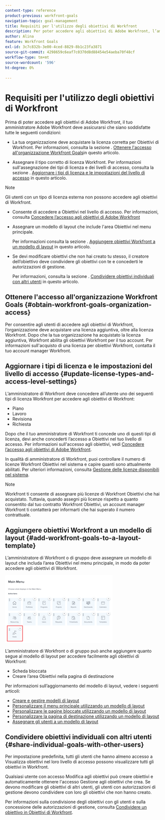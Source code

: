 ```yaml
---
content-type: reference
product-previous: workfront-goals
navigation-topic: goal-management
title: Requisiti per l'utilizzo degli obiettivi di Workfront
description: Per poter accedere agli obiettivi di Adobe Workfront, l’amministratore di Adobe Workfront deve assicurarsi che siano soddisfatte determinate condizioni.
author: Alina
feature: Workfront Goals
exl-id: 3c7c832b-3e00-4ced-8829-8b1c23fa3871
source-git-commit: 4298659c6eaf7c0370d8d88454e54aeba70f48cf
workflow-type: tm+mt
source-wordcount: '596'
ht-degree: 0%

---
```


# Requisiti per l&#39;utilizzo degli obiettivi di Workfront

Prima di poter accedere agli obiettivi di Adobe Workfront, il tuo amministratore Adobe Workfront deve assicurarsi che siano soddisfatte tutte le seguenti condizioni:

<!--drafted for P&P - replace the first bullet with this one when licensing changes: 
* Your company must purchase the correct Adobe Worfront plan or Adobe Workfront Goal license. For information, see the section [Obtain Workfront Goals organization access](#obtain-workfront-goals-organization-access)in this article.-->

* La tua organizzazione deve acquistare la licenza corretta per Obiettivi di Workfront. Per informazioni, consulta la sezione . [Ottenere l&#39;accesso all&#39;organizzazione Workfront Goals](#obtain-workfront-goals-organization-access)in questo articolo.

* Assegnare il tipo corretto di licenza Workfront. Per informazioni sull&#39;assegnazione dei tipi di licenza e dei livelli di accesso, consulta la sezione . [Aggiornare i tipi di licenza e le impostazioni del livello di accesso](#update-license-types-and-access-level-settings) in questo articolo.

>[!NOTE]
>
>Gli utenti con un tipo di licenza esterna non possono accedere agli obiettivi di Workfront.

* Consente di accedere a Obiettivi nel livello di accesso. Per informazioni, consulta [Concedere l’accesso agli obiettivi di Adobe Workfront](../../administration-and-setup/add-users/configure-and-grant-access/grant-access-goals.md)

* Assegnare un modello di layout che include l&#39;area Obiettivi nel menu principale.

   Per informazioni consulta la sezione . [Aggiungere obiettivi Workfront a un modello di layout](#add-workfront-goals-to-a-layout-template) in questo articolo.

* Se devi modificare obiettivi che non hai creato tu stesso, il creatore dell’obiettivo deve condividere gli obiettivi con te e concederti le autorizzazioni di gestione.

   Per informazioni, consulta la sezione . [Condividere obiettivi individuali con altri utenti](#share-individual-goals-with-other-users) in questo articolo.

## Ottenere l&#39;accesso all&#39;organizzazione Workfront Goals {#obtain-workfront-goals-organization-access}

<!--drafted for P&P release: 

If your company has a current Workfront plan, you must have one of the following:

* An Ultimate Workfront plan. Workfront Goals are included in this plan. 
* A Select or higher Workfront plan and a separate Workfront Goals license. -->

<!-- drafted for P&P - add this to the sentence below at release: 

If your company has a legacy Workfront plan, -->

Per consentire agli utenti di accedere agli obiettivi di Workfront, l’organizzazione deve acquistare una licenza aggiuntiva, oltre alla licenza Workfront. Dopo che la tua organizzazione ha acquistato la licenza aggiuntiva, Workfront abilita gli obiettivi Workfront per il tuo account. Per informazioni sull&#39;acquisto di una licenza per obiettivi Workfront, contatta il tuo account manager Workfront.

## Aggiornare i tipi di licenza e le impostazioni del livello di accesso  {#update-license-types-and-access-level-settings}

<!--drafted for P&P release: 
If your company has the current access level model, your Workfront administrator must grant you one of the following Workfront license types to access Workfront Goals: 

* Contributor
* Light
* Standard-->

<!--drafted for P&P release: add this to the first sentence: 
If your company has the legacy access level model, -->

L’amministratore di Workfront deve concedere all’utente uno dei seguenti tipi di licenza Workfront per accedere agli obiettivi di Workfront:

* Piano
* Lavoro
* Revisiona
* Richiesta

Dopo che il tuo amministratore di Workfront ti concede uno di questi tipi di licenza, devi anche concederti l’accesso a Obiettivi nel tuo livello di accesso. Per informazioni sull&#39;accesso agli obiettivi, vedi [Concedere l’accesso agli obiettivi di Adobe Workfront](../../administration-and-setup/add-users/configure-and-grant-access/grant-access-goals.md).

In qualità di amministratore di Workfront, puoi controllare il numero di licenze Workfront Obiettivi nel sistema e capire quanti sono attualmente abilitati. Per ulteriori informazioni, consulta [Gestione delle licenze disponibili nel sistema](../../administration-and-setup/get-started-wf-administration/manage-available-licenses-in-your-system.md).

>[!NOTE]
>
>Workfront ti consente di assegnare più licenze di Workfront Obiettivi che hai acquistato. Tuttavia, quando assegni più licenze rispetto a quanto consentito dal tuo contratto Workfront Obiettivi, un account manager Workfront ti contatterà per informarti che hai superato il numero contrattuale.

## Aggiungere obiettivi Workfront a un modello di layout {#add-workfront-goals-to-a-layout-template}

L’amministratore di Workfront o di gruppo deve assegnare un modello di layout che includa l’area Obiettivi nel menu principale, in modo da poter accedere agli obiettivi di Workfront.

![](assets/layout-template-align-highlighted-350x220.png)

L’amministratore di Workfront o di gruppo può anche aggiungere quanto segue al modello di layout per accedere facilmente agli obiettivi di Workfront:

* Scheda bloccata
* Creare l’area Obiettivi nella pagina di destinazione

Per informazioni sull’aggiornamento del modello di layout, vedere i seguenti articoli:

* [Creare e gestire modelli di layout](../../administration-and-setup/customize-workfront/use-layout-templates/create-and-manage-layout-templates.md)
* [Personalizzare il menu principale utilizzando un modello di layout](../../administration-and-setup/customize-workfront/use-layout-templates/customize-main-menu.md)
* [Personalizzare le pagine bloccate utilizzando un modello di layout](../../administration-and-setup/customize-workfront/use-layout-templates/customize-pinned-pages.md)
* [Personalizzare la pagina di destinazione utilizzando un modello di layout](../../administration-and-setup/customize-workfront/use-layout-templates/customize-landing-page.md)
* [Assegnare gli utenti a un modello di layout](../../administration-and-setup/customize-workfront/use-layout-templates/assign-users-to-layout-template.md)

## Condividere obiettivi individuali con altri utenti {#share-individual-goals-with-other-users}

Per impostazione predefinita, tutti gli utenti che hanno almeno accesso a Visualizza obiettivi nel loro livello di accesso possono visualizzare tutti gli obiettivi in Workfront.

Qualsiasi utente con accesso Modifica agli obiettivi può creare obiettivi e automaticamente ottenere l&#39;accesso Gestione agli obiettivi che crea. Se devono modificare gli obiettivi di altri utenti, gli utenti con autorizzazioni di gestione devono condividere con loro gli obiettivi che non hanno creato.

Per informazioni sulla condivisione degli obiettivi con gli utenti e sulla concessione delle autorizzazioni di gestione, consulta [Condividere un obiettivo in Obiettivi di Workfront](../../workfront-goals/workfront-goals-settings/share-a-goal.md).
